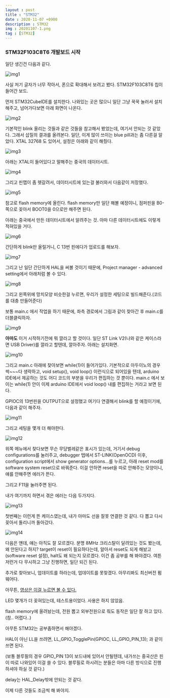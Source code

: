 ```yaml
---
layout : post
title : "STM32"
date : 2020-11-07 +0900
description : STM32
img : 20201107-1.png
tag : [STM32]
---
```


### STM32F103C8T6 개발보드 시작

 일단 생긴건 다음과 같다.

![img1](https://raw.githubusercontent.com/ReaperMaKNaE/reapermaknae.github.io/main/assets/img/20201107-3.png)

사실 저기 글자가 너무 작아서, 폰으로 확대해서 보려고 봤다. STM32F103C8T6 칩이 들어간 보드.



 먼저 STM32CubeIDE를 설치한다. 나와있는 곳은 많으니 일단 그냥 꾹꾹 눌러서 설치해주고, 넘어가다보면 아래 화면이 나온다.

![img2](https://raw.githubusercontent.com/ReaperMaKNaE/reapermaknae.github.io/main/assets/img/20201107-2.png)



 기본적인 blink 올리는 것들과 같은 것들을 참고해서 봤었는데, 여기서 안되는 것 같았다. 그래서 삽질의 결과를 올려본다. 일단, 이게 많이 쓰이는 blue pill과는 좀 다른걸 알았다. XTAL 32768 도 있어서, 설정은 아래와 같이 해줬다.

![img3](https://raw.githubusercontent.com/ReaperMaKNaE/reapermaknae.github.io/main/assets/img/20201107-19.png)

 아래는 XTAL이 들어있다고 말해주는 중국의 데이터시트.

![img4](https://raw.githubusercontent.com/ReaperMaKNaE/reapermaknae.github.io/main/assets/img/20201107-21.png)

 그리고 핀맵이 좀 헷갈려서, 데이터시트에 있는걸 불러와서 다음같이 저장했다.

![img5](https://raw.githubusercontent.com/ReaperMaKNaE/reapermaknae.github.io/main/assets/img/20201107-13.png)

 참고로 flash memory에 올린다. flash memory만 일단 해볼 예정이니, 점퍼핀을 B0-쪽으로 꽂아서 BOOT0을 0으로만 해주면 된다.

 아래는 중국에서 만든 데이터시트에서 알려주는 것. 아마 다른 데이터시트에도 이렇게 적혀있을 거다.

![img6](https://raw.githubusercontent.com/ReaperMaKNaE/reapermaknae.github.io/main/assets/img/20201107-20.png)

 간단하게 blink만 올릴거니, C 13번 핀에다가 업로드를 해보자.

 ![img7](https://raw.githubusercontent.com/ReaperMaKNaE/reapermaknae.github.io/main/assets/img/20201107-6.png)

 그리고 난 일단 간단하게 HAL을 써볼 것이기 때문에, Project manager - advanced setting에서 아래처럼 볼 수 있다.

![img8](https://raw.githubusercontent.com/ReaperMaKNaE/reapermaknae.github.io/main/assets/img/20201107-8.png)

 그리고 왼쪽위에 망치모양 비슷한걸 누르면, 우리가 설정한 세팅으로 빌드해준다.(코드를 대충 만들어준다)

 보통 main.c 에서 작업을 하기 때문에, 좌측 경로에서 그림과 같이 찾아간 후 main.c를 더블클릭하자.

![img9](https://raw.githubusercontent.com/ReaperMaKNaE/reapermaknae.github.io/main/assets/img/20201107-9.png)



 __아마도__ 이거 시작하기전에 뭐 깔라고 할 것이다. 일단 ST Link V2(나와 같은 케이스라면 USB Driver)를 깔라고 할텐데, 깔아주자. 아래는 설치화면.

![img10](https://raw.githubusercontent.com/ReaperMaKNaE/reapermaknae.github.io/main/assets/img/20201107-12.png)



 그리고 main.c 아래에 찾아보면 while(1)이 들어가있다. 기본적으로 아두이노의 경우 싹~~~다 생략하고, void setup(), void loop() 이런식으로 되어있을 텐데, arduino IDE에서 제공하는 것도 어디 코드의 부분을 우리가 편집하는 것 뿐이다. main.c 에서 보이는 while(1) 안이 이제 arduino IDE에서 void loop() 내를 편집하는 거라고 보면 된다.

 GPIOC의 13번핀을 OUTPUT으로 설정했고 여기다 연결해서 blink를 할 예정이기에, 다음과 같이 해주자.

![img11](https://raw.githubusercontent.com/ReaperMaKNaE/reapermaknae.github.io/main/assets/img/20201107-22.png)

 그리고 세팅을 몇개 더 해야한다.

 ![img12](https://raw.githubusercontent.com/ReaperMaKNaE/reapermaknae.github.io/main/assets/img/20201107-23.png)

 위쪽 메뉴에서 찾다보면 무슨 무당벌레같은 표시가 있는데, 거기서 debug configurations를 눌러주고, debugger 탭에서 ST-LINK(OpenOCD) 이후, configuration script에서 show generator options...를 누르고, 아래 reset mod를 software system reset으로 바꿔준다. 이걸 안하면 reset을 따로 안해주는 모양이니, 얘를 안해주면 에러가 뜬다.

  그리고 F11을 눌러주면 된다.

  

 내가 여기까지 하면서 겪은 에러는 다음 두가지다.

![img13](https://raw.githubusercontent.com/ReaperMaKNaE/reapermaknae.github.io/main/assets/img/20201107-14.png)

 첫번째는 이런게 뜬 케이스였는데, 내가 아마도 선을 잘못 연결한 것 같다. 다 뽑고 다시 꽂아서 돌리니까 돌아갔다.

![img14](https://raw.githubusercontent.com/ReaperMaKNaE/reapermaknae.github.io/main/assets/img/20201107-18.png)

 다음은 얜데, 얘는 아직도 잘 모르겠다. 분명 8MHz 크리스탈이 달려있는 것도 봤는데, 왜 안된다고 하지? target이 reset이 필요하다는데, 알아서 reset도 되게 해놨고(software reset 설정), halt도 왜 되는지 모르겠다. 이건 좀 공부를 해 봐야겠다. 여튼 저런거 다 무시하고 그냥 진행하면, 일단 되긴 된다.

 추가로 찾아보니, 업데이트를 하라는데, 업데이트를 못찾겠다. 아무리봐도 최신버전 펌웨어다.

 아무튼, [영상은 이걸 누르면 볼 수 있다.](https://youtu.be/FVd8VxfsFIY)

 LED 몇개가 더 꽂혀있는데, 테스트용이었다. 사용은 하지 않았음.

 flash memory에 올려놨는데, 전원 뽑고 외부전원으로 줘도 동작은 일단 잘 하고 있다.(참.. 어렵다..)

 아무튼 STM32는 공부좀하면서 해야겠다.



 HAL이 아닌 LL을 쓰려면, LL_GPIO_TogglePin(GPIOC, LL_GPIO_PIN_13); 과 같이 쓰면 된다.

 (보통 블루필의 경우 GPIO_PIN 13이 보드내에 있어서 안될텐데, 내가쓰는 중국산은 핀이 따로 나와있어 이걸 쓸 수 있다. 블루필로 하시려는 분들은 아마 다른 방식으로 진행하셔야 하실 것 같다.)

 delay는 HAL_Delay밖에 안되는 것 같다.

 이제 다른 것들도 조금씩 해 봐야지.

